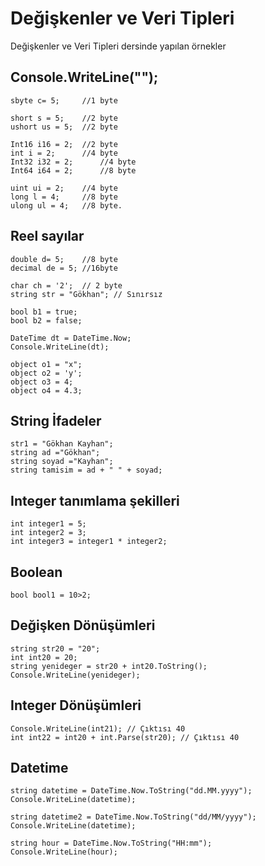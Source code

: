 # Değişkenler ve Veri Tipleri
Değişkenler ve Veri Tipleri dersinde yapılan örnekler

## Console.WriteLine("");

```byte b = 5;     //1 byte
sbyte c= 5;     //1 byte 

short s = 5;    //2 byte
ushort us = 5;  //2 byte

Int16 i16 = 2;  //2 byte
int i = 2;      //4 byte
Int32 i32 = 2;      //4 byte
Int64 i64 = 2;      //8 byte

uint ui = 2;    //4 byte
long l = 4;     //8 byte
ulong ul = 4;   //8 byte.
```
## Reel sayılar

```float f = 5;    //4 byte
double d= 5;    //8 byte
decimal de = 5; //16byte

char ch = '2';  // 2 byte
string str = "Gökhan"; // Sınırsız

bool b1 = true;
bool b2 = false;

DateTime dt = DateTime.Now;
Console.WriteLine(dt);

object o1 = "x";
object o2 = 'y';
object o3 = 4;
object o4 = 4.3;
```
## String İfadeler

```string str1 = string.Empty;
str1 = "Gökhan Kayhan";
string ad ="Gökhan";
string soyad ="Kayhan";
string tamisim = ad + " " + soyad;
```
## Integer tanımlama şekilleri
```
int integer1 = 5;
int integer2 = 3;
int integer3 = integer1 * integer2;
```
## Boolean
```
bool bool1 = 10>2; 
```
## Değişken Dönüşümleri
```
string str20 = "20";
int int20 = 20;
string yenideger = str20 + int20.ToString();
Console.WriteLine(yenideger);
```
## Integer Dönüşümleri

```int int21 = int20 + Convert.ToInt32(str20);
Console.WriteLine(int21); // Çıktısı 40 
int int22 = int20 + int.Parse(str20); // Çıktısı 40
```
## Datetime
```
string datetime = DateTime.Now.ToString("dd.MM.yyyy");
Console.WriteLine(datetime);

string datetime2 = DateTime.Now.ToString("dd/MM/yyyy");
Console.WriteLine(datetime);

string hour = DateTime.Now.ToString("HH:mm");
Console.WriteLine(hour); 
```


